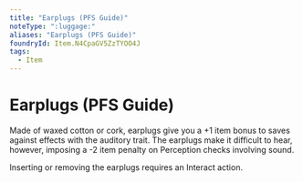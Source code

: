 ```yaml
---
title: "Earplugs (PFS Guide)"
noteType: ":luggage:"
aliases: "Earplugs (PFS Guide)"
foundryId: Item.N4CpaGV5ZzTYOO4J
tags:
  - Item
---
```


# Earplugs (PFS Guide)

Made of waxed cotton or cork, earplugs give you a +1 item bonus to saves against effects with the auditory trait. The earplugs make it difficult to hear, however, imposing a -2 item penalty on Perception checks involving sound.

Inserting or removing the earplugs requires an Interact action.


